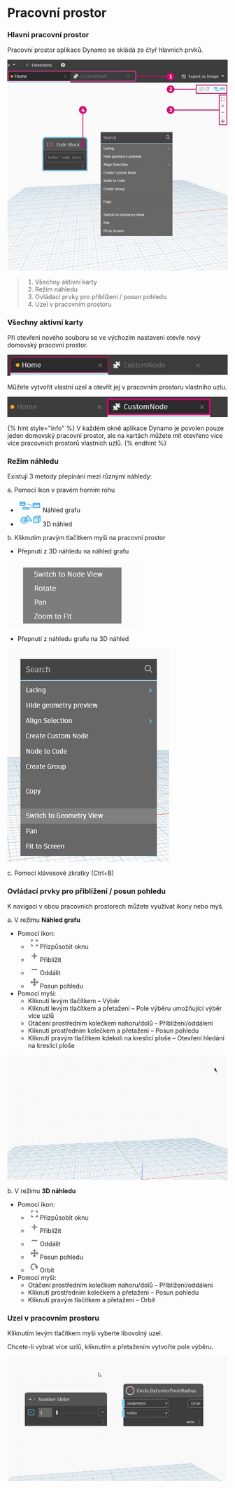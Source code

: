 # Pracovní prostor

### Hlavní pracovní prostor

Pracovní prostor aplikace Dynamo se skládá ze čtyř hlavních prvků.

![](<./images/3-1/workspace - ui.jpg>)

> 1. Všechny aktivní karty
> 2. Režim náhledu
> 3. Ovládací prvky pro přiblížení / posun pohledu
> 4. Uzel v pracovním prostoru

### Všechny aktivní karty

Při otevření nového souboru se ve výchozím nastavení otevře nový domovský pracovní prostor.

![](<./images/3-1/workspace - home tab.jpg>)

Můžete vytvořit vlastní uzel a otevřít jej v pracovním prostoru vlastního uzlu.

![](<./images/3-1/workspace - custom node tab.jpg>)

{% hint style="info" %}
V každém okně aplikace Dynamo je povolen pouze jeden domovský pracovní prostor, ale na kartách můžete mít otevřeno více více pracovních prostorů vlastních uzlů.
{% endhint %}

### Režim náhledu

Existují 3 metody přepínání mezi různými náhledy:

a. Pomocí ikon v pravém horním rohu

* ![](<./images/3-1/3-1-04 Graph preview icon.jpg>)Náhled grafu
* ![](<./images/3-1/3-1-05 3D preview icon.jpg>)3D náhled

b. Kliknutím pravým tlačítkem myši na pracovní prostor

* Přepnutí z 3D náhledu na náhled grafu

![](<./images/3-1/3-1-06 right click switch to graph preview.jpg>)

* Přepnutí z náhledu grafu na 3D náhled

![](<./images/3-1/workspace - right click switch to geometry.jpg>)

c. Pomocí klávesové zkratky (Ctrl+B)

### Ovládací prvky pro přiblížení / posun pohledu

K navigaci v obou pracovních prostorech můžete využivat ikony nebo myš.

a. V režimu **Náhled grafu**

* Pomocí ikon:
   * ![](<./images/3-1/3-1-08 graph preview zoom to fitpsd.jpg>)Přizpůsobit oknu
   * ![](<./images/3-1/3-1-09 graph preview zoom in.jpg>)Přiblížit
   * ![](<./images/3-1/3-1-10 graph preview zoom out.jpg>)Oddálit
   * ![](<./images/3-1/3-1-11 graph preview pan.jpg>)Posun pohledu
* Pomocí myši:
   * Kliknutí levým tlačítkem – Výběr
   * Kliknutí levým tlačítkem a přetažení – Pole výběru umožňující výběr více uzlů
   * Otáčení prostředním kolečkem nahoru/dolů – Přiblížení/oddálení
   * Kliknutí prostředním kolečkem a přetažení – Posun pohledu
   * Kliknutí pravým tlačítkem kdekoli na kreslicí ploše – Otevření hledání na kreslicí ploše

![](<./images/3-1/workspace - in canvas search.gif>)

b. V režimu **3D náhledu**

* Pomocí ikon:
   * ![](<./images/3-1/3-1-08 graph preview zoom to fitpsd.jpg>)Přizpůsobit oknu
   * ![](<./images/3-1/3-1-09 graph preview zoom in.jpg>)Přiblížit
   * ![](<./images/3-1/3-1-10 graph preview zoom out.jpg>)Oddálit
   * ![](<./images/3-1/3-1-11 graph preview pan.jpg>)Posun pohledu
   * ![](<./images/3-1/3-1-13 3D preview orbit.jpg>)Orbit
* Pomocí myši:
   * Otáčení prostředním kolečkem nahoru/dolů – Přiblížení/oddálení
   * Kliknutí prostředním kolečkem a přetažení – Posun pohledu
   * Kliknutí pravým tlačítkem a přetažení – Orbit

### Uzel v pracovním prostoru

Kliknutím levým tlačítkem myši vyberte libovolný uzel.

Chcete-li vybrat více uzlů, kliknutím a přetažením vytvořte pole výběru.

![](<./images/3-1/workspace - selection box.gif>)

